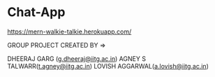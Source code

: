 # Chat-App
https://mern-walkie-talkie.herokuapp.com/

GROUP PROJECT CREATED BY =>


DHEERAJ GARG (g.dheeraj@iitg.ac.in)
AGNEY S TALWARR(t.agney@iitg.ac.in)
LOVISH AGGARWAL(a.lovish@iitg.ac.in)
